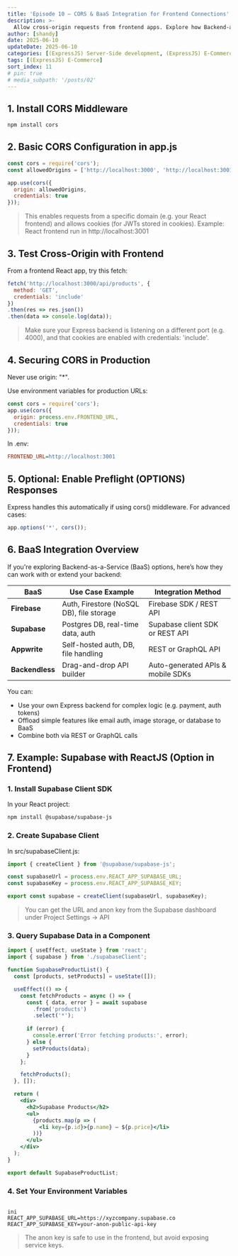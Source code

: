 ```yaml
---
title: 'Episode 10 – CORS & BaaS Integration for Frontend Connections'
description: >-
  Allow cross-origin requests from frontend apps. Explore how Backend-as-a-Service (BaaS) platforms can complement your custom Express backend
author: [shandy]
date: 2025-06-10
updateDate: 2025-06-10
categories: [(ExpressJS) Server-Side development, (ExpressJS) E-Commerce]
tags: [(ExpressJS) E-Commerce]
sort_index: 11
# pin: true
# media_subpath: '/posts/02'
---
```


## 1. Install CORS Middleware
```bash
npm install cors
```
## 2. Basic CORS Configuration in app.js
```js
const cors = require('cors');
const allowedOrigins = ['http://localhost:3000', 'http://localhost:3001'];

app.use(cors({
  origin: allowedOrigins,
  credentials: true
}));
```
> This enables requests from a specific domain (e.g. your React frontend) and allows cookies (for JWTs stored in cookies).
> Example: React frontend run in http://localhost:3001

## 3. Test Cross-Origin with Frontend
From a frontend React app, try this fetch:

```js
fetch('http://localhost:3000/api/products', {
  method: 'GET',
  credentials: 'include'
})
.then(res => res.json())
.then(data => console.log(data));
```
> Make sure your Express backend is listening on a different port (e.g. 4000), and that cookies are enabled with credentials: 'include'.

## 4. Securing CORS in Production
Never use origin: "*".

Use environment variables for production URLs:

```js
const cors = require('cors');
app.use(cors({
  origin: process.env.FRONTEND_URL,
  credentials: true
}));
```
In .env:

```ini
FRONTEND_URL=http://localhost:3001
```
## 5. Optional: Enable Preflight (OPTIONS) Responses
Express handles this automatically if using cors() middleware. For advanced cases:

```js
app.options('*', cors());
```
## 6. BaaS Integration Overview
If you're exploring Backend-as-a-Service (BaaS) options, here’s how they can work with or extend your backend:

| BaaS            | Use Case Example                         | Integration Method                |
| --------------- | ---------------------------------------- | --------------------------------- |
| **Firebase**    | Auth, Firestore (NoSQL DB), file storage | Firebase SDK / REST API           |
| **Supabase**    | Postgres DB, real-time data, auth        | Supabase client SDK or REST API   |
| **Appwrite**    | Self-hosted auth, DB, file handling      | REST or GraphQL API               |
| **Backendless** | Drag-and-drop API builder                | Auto-generated APIs & mobile SDKs |

You can:
- Use your own Express backend for complex logic (e.g. payment, auth tokens)
- Offload simple features like email auth, image storage, or database to BaaS
- Combine both via REST or GraphQL calls

## 7. Example: Supabase with ReactJS (Option in Frontend)
### 1. Install Supabase Client SDK
In your React project:

```bash
npm install @supabase/supabase-js
```
### 2. Create Supabase Client
In src/supabaseClient.js:

```js
import { createClient } from '@supabase/supabase-js';

const supabaseUrl = process.env.REACT_APP_SUPABASE_URL;
const supabaseKey = process.env.REACT_APP_SUPABASE_KEY;

export const supabase = createClient(supabaseUrl, supabaseKey);
```
> You can get the URL and anon key from the Supabase dashboard under Project Settings → API

### 3. Query Supabase Data in a Component
```jsx
import { useEffect, useState } from 'react';
import { supabase } from './supabaseClient';

function SupabaseProductList() {
  const [products, setProducts] = useState([]);

  useEffect(() => {
    const fetchProducts = async () => {
      const { data, error } = await supabase
        .from('products')
        .select('*');
      
      if (error) {
        console.error('Error fetching products:', error);
      } else {
        setProducts(data);
      }
    };

    fetchProducts();
  }, []);

  return (
    <div>
      <h2>Supabase Products</h2>
      <ul>
        {products.map(p => (
          <li key={p.id}>{p.name} – ${p.price}</li>
        ))}
      </ul>
    </div>
  );
}

export default SupabaseProductList;
```
### 4. Set Your Environment Variables
```Create a .env file in your React root:

ini
REACT_APP_SUPABASE_URL=https://xyzcompany.supabase.co
REACT_APP_SUPABASE_KEY=your-anon-public-api-key
```
> The anon key is safe to use in the frontend, but avoid exposing service keys.
